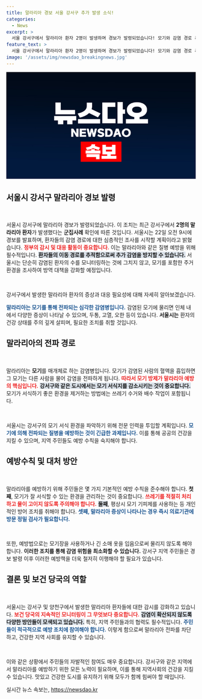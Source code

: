 ```yaml
---
title: 말라리아 경보 서울 강서구 추가 발생 소식!
categories:
  - News
excerpt: >
  서울 강서구에서 말라리아 환자 2명이 발생하며 경보가 발령되었습니다! 모기와 감염 경로 추적에 나선 서울시, 귀찮은 여름의 시작을 알리다! 클릭해서 자세히 알아보세요!
feature_text: >
  서울 강서구에서 말라리아 환자 2명이 발생하며 경보가 발령되었습니다! 모기와 감염 경로 추적에 나선 서울시, 귀찮은 여름의 시작을 알리다! 클릭해서 자세히 알아보세요!
image: '/assets/img/newsdao_breakingnews.jpg'
---
```


<p><img src="/assets/img/newsdao_breakingnews.jpg" alt="implanttips 속보" /></p>

<h2 data-ke-size="size26">서울시 강서구 말라리아 경보 발령</h2>

<p data-ke-size="size16">&nbsp;</p>

<p>서울시 강서구에 말라리아 경보가 발령되었습니다. 이 조치는 최근 강서구에서 <strong>2명의 말라리아 환자</strong>가 발생했다는 <strong>군집사례</strong> 확인에 따른 것입니다. 서울시는 22일 오전 9시에 경보를 발표하며, 환자들의 감염 경로에 대한 심층적인 조사를 시작할 계획이라고 밝혔습니다. <b><span style="color: #ee2323;">정부의 감시 및 대응 활동이 중요합니다.</span></b> 이는 말라리아와 같은 질병 예방을 위해 필수적입니다. <b><span style="background-color: #21538527;">환자들의 이동 경로를 추적함으로써 추가 감염을 방지할 수 있습니다.</span></b> 서울시는 단순히 감염된 환자의 수를 모니터링하는 것에 그치지 않고, 모기를 포함한 주거환경을 조사하여 방역 대책을 강화할 예정입니다.</p>

<p data-ke-size="size16">&nbsp;</p>

<p>강서구에서 발생한 말라리아 환자의 증상과 대응 필요성에 대해 자세히 알아보겠습니다. </p>

<p><b><span style="color: #1a5490;">말라리아는 모기를 통해 전파되는 심각한 감염병입니다.</span></b> 감염된 모기에 물리면 인체 내에서 다양한 증상이 나타날 수 있으며, 두통, 고열, 오한 등이 있습니다. <b>서울시는</b> 환자의 건강 상태를 주의 깊게 살피며, 필요한 조치를 취할 것입니다. </p>

<h2 data-ke-size="size26">말라리아의 전파 경로</h2>

<p data-ke-size="size16">&nbsp;</p>

<p>말라리아는 <b>모기</b>를 매개체로 하는 감염병입니다. 모기가 감염된 사람의 혈액을 흡입하면 그 모기는 다른 사람을 물어 감염을 전파하게 됩니다. <b><span style="color: #ee2323;">따라서 모기 방제가 말라리아 예방의 핵심입니다.</span></b> <b><span style="background-color: #21538527;">강서구와 같은 도시에서는 모기 서식지를 감소시키는 것이 중요합니다.</span></b> 모기가 서식하기 좋은 환경을 제거하는 방법에는 쓰레기 수거와 배수 작업이 포함됩니다.</p>

<p data-ke-size="size16">&nbsp;</p>

<p>서울시는 강서구의 모기 서식 환경을 파악하기 위해 전문 인력을 투입할 계획입니다. <b><span style="color: #1a5490;">모기에 의해 전파되는 질병을 예방하는 것이 긴급한 과제입니다.</span></b> 이를 통해 공공의 건강을 지킬 수 있으며, 지역 주민들도 예방 수칙을 숙지해야 합니다.</p>

<h2 data-ke-size="size26">예방수칙 및 대처 방안</h2>

<p data-ke-size="size16">&nbsp;</p>

<p>말라리아를 예방하기 위해 주민들은 몇 가지 기본적인 예방 수칙을 준수해야 합니다. <b>첫째</b>, 모기가 잘 서식할 수 있는 환경을 관리하는 것이 중요합니다. <b><span style="color: #ee2323;">쓰레기를 적절히 처리하고 물이 고이지 않도록 주의해야 합니다.</span></b> <b><span style="background-color: #21538527;">둘째</b>, 평상시 모기 기피제를 사용하는 등 개인적인 방어 조치를 취해야 합니다.</span></b> <b><span style="color: #1a5490;">셋째, 말라리아 증상이 나타나는 경우 즉시 의료기관에 방문 정밀 검사가 필요합니다.</span></b></p>

<p data-ke-size="size16">&nbsp;</p>

<p>또한, 예방법으로는 모기장을 사용하거나 긴 소매 옷을 입음으로써 물리지 않도록 해야 합니다. <b>이러한 조치를 통해 감염 위험을 최소화할 수 있습니다.</b> 강서구 지역 주민들은 경보 발령 이후 이러한 예방책을 더욱 철저히 이행해야 할 필요가 있습니다.</p>

<h2 data-ke-size="size26">결론 및 보건 당국의 역할</h2>

<p data-ke-size="size16">&nbsp;</p>

<p>서울시는 강서구 및 양천구에서 발생한 말라리아 환자들에 대한 감시를 강화하고 있습니다. <b><span style="color: #ee2323;">보건 당국의 지속적인 모니터링이 그 무엇보다 중요합니다.</span></b> <b><span style="background-color: #21538527;">감염이 확산되지 않도록 다양한 방안들이 모색되고 있습니다.</span></b> 특히, 지역 주민들과의 협력도 필수적입니다. <b><span style="color: #1a5490;">주민들이 적극적으로 예방 조치에 참여해야 합니다.</span></b> 이렇게 함으로써 말라리아 전파를 차단하고, 건강한 지역 사회를 유지할 수 있습니다.</p>

<p data-ke-size="size16">&nbsp;</p>

<p>이와 같은 상황에서 주민들의 자발적인 참여도 매우 중요합니다. 강서구와 같은 지역에서 말라리아를 예방하기 위한 모든 노력이 필요하며, 이를 통해 지역사회의 건강을 지킬 수 있습니다. 맛있고 건강한 도시를 유지하기 위해 모두가 함께 힘써야 할 때입니다.</p>
실시간 뉴스 속보는, <a href="https://newsdao.kr" rel="dofollow">https://newsdao.kr</a>


